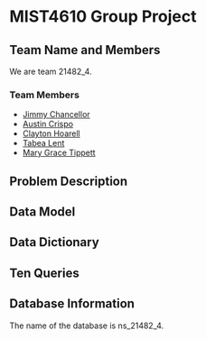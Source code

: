 # MIST4610 Group Project
## Team Name and Members
We are team 21482_4. <br>

### Team Members <br>
* [Jimmy Chancellor](https://JChancello/Groupproject1) <br>
* [Austin Crispo](https://github.com/austincrispo/MIST-4610-Project-1) <br>
* [Clayton Hoarell](____) <br>
* [Tabea Lent](____) <br>
* [Mary Grace Tippett](https://github.com/mgtipp/MIST4610_project)

## Problem Description

## Data Model

## Data Dictionary

## Ten Queries

## Database Information
The name of the database is ns_21482_4.
